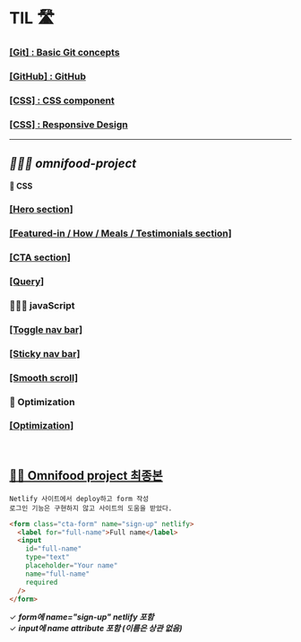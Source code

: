 # TIL 🛣

### [\[Git\] : Basic Git concepts](./Git/4.17/Basic.md)

### [\[GitHub\] : GitHub ](./Git/4.21/gitHub.md)

### [\[CSS\] : CSS component ](https://github.com/itdorok/css-component-practice)

### [\[CSS\] : Responsive Design ](./Responsive/README.md)

---

## **_👩🏻‍💻 omnifood-project_**

#### 🩻 CSS

### [\[Hero section\]](./omnifood--hero/README.md)

### [\[Featured-in / How / Meals / Testimonials section\]](./omnifood--meals/README.md)

### [\[CTA section\]](./omnifood--cta/README.md)

### [\[Query\]](./omnifood--query/README.md)

### 🏃🏻‍♀️ javaScript

### [\[Toggle nav bar\]](./omnifood--mobile-nav-bar/README.md)

### [\[Sticky nav bar\]](./omnifood--sticky-nav/README.md)

### [\[Smooth scroll\]](./omnifood--smooth-scroll/README.md)

### 🔎 Optimization

### [\[Optimization\]](./omnifood--optimization/README.md)

<br>

## [👏🏻 Omnifood project 최종본](https://omnifood-suyeon.netlify.app/)

```
Netlify 사이트에서 deploy하고 form 작성
로그인 기능은 구현하지 않고 사이트의 도움을 받았다.
```

```html
<form class="cta-form" name="sign-up" netlify>
  <label for="full-name">Full name</label>
  <input
    id="full-name"
    type="text"
    placeholder="Your name"
    name="full-name"
    required
  />
</form>
```

✓ **_form에 name="sign-up" netlify 포함_**<br>
✓ **_input에 name attribute 포함 (이름은 상관 없음)_**
